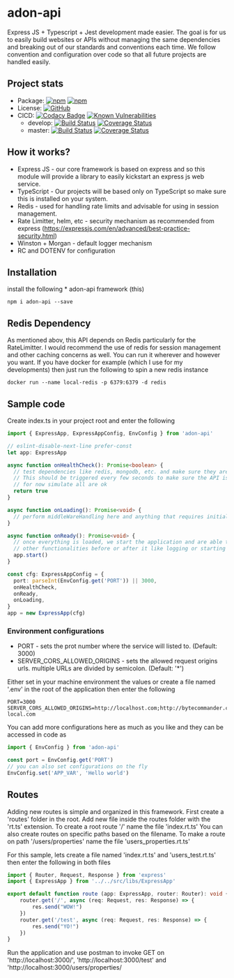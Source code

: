 # adon-api
Express JS + Typescript + Jest development made easier. The goal is for us to easily build websites or APIs without managing the same dependencies and breaking out of our standards and conventions each time. We follow convention and configuration over code so that all future projects are handled easily.

## Project stats
* Package: [![npm](https://img.shields.io/npm/v/adon-api.svg)](https://www.npmjs.com/package/adon-api) [![npm](https://img.shields.io/npm/dm/adon-api.svg)](https://www.npmjs.com/package/adon-api)
* License: [![GitHub](https://img.shields.io/github/license/adonisv79/adon-api.svg)](https://github.com/adonisv79/adon-api/blob/master/LICENSE)
* CICD: [![Codacy Badge](https://app.codacy.com/project/badge/Grade/8308805088ac436b82f87e48a48633a1)](https://www.codacy.com/gh/adonisv79/adon-api/dashboard?utm_source=github.com&amp;utm_medium=referral&amp;utm_content=adonisv79/adon-api&amp;utm_campaign=Badge_Grade) [![Known Vulnerabilities](https://snyk.io/test/github/adonisv79/adon-api/badge.svg)](https://snyk.io/test/github/adonisv79/adon-api)
  * develop: [![Build Status](https://www.travis-ci.com/adonisv79/adon-api.svg?branch=develop)](https://www.travis-ci.com/adonisv79/adon-api) [![Coverage Status](https://coveralls.io/repos/github/adonisv79/adon-api/badge.svg?branch=develop)](https://coveralls.io/github/adonisv79/adon-api?branch=develop)
  * master: [![Build Status](https://www.travis-ci.com/adonisv79/adon-api.svg?branch=master)](https://www.travis-ci.com/adonisv79/adon-api) [![Coverage Status](https://coveralls.io/repos/github/adonisv79/adon-api/badge.svg?branch=master)](https://coveralls.io/github/adonisv79/adon-api?branch=master)

## How it works?
* Express JS - our core framework is based on express and so this module will provide a library to easily kickstart an express js web service.
* TypeScript - Our projects will be based only on TypeScript so make sure this is installed on your system.
* Redis - used for handling rate limits and advisable for using in session management.
* Rate Limitter, helm, etc - security mechanism as recommended from express (https://expressjs.com/en/advanced/best-practice-security.html)
* Winston + Morgan - default logger mechanism
* RC and DOTENV for configuration

## Installation
install the following
    * adon-api framework (this) 
```npm
npm i adon-api --save
```

## Redis Dependency
As mentioned abov, this API depends on Redis particularly for the RateLimitter. I would recommend the use of redis for session management and other caching concerns as well. You can run it wherever and however you want. If you have docker for example (which I use for my developments) then just run the following to spin a new redis instance
```
docker run --name local-redis -p 6379:6379 -d redis
```

## Sample code
Create index.ts in your project root and enter the following
```typescript
import { ExpressApp, ExpressAppConfig, EnvConfig } from 'adon-api'

// eslint-disable-next-line prefer-const
let app: ExpressApp

async function onHealthCheck(): Promise<boolean> {
  // test dependencies like redis, mongodb, etc. and make sure they are alive.
  // This should be triggered every few seconds to make sure the API is wirking properly
  // for now simulate all are ok
  return true
}

async function onLoading(): Promise<void> {
  // perform middleWareHandling here and anything that requires initializations.
}

async function onReady(): Promise<void> {
  // once everything is loaded, we start the application and are able to do some 
  // other functionalities before or after it like logging or starting other services.
  app.start()
}

const cfg: ExpressAppConfig = {
  port: parseInt(EnvConfig.get('PORT')) || 3000,
  onHealthCheck,
  onReady,
  onLoading,
}
app = new ExpressApp(cfg)
```

### Environment configurations
* PORT - sets the prot number where the service will listed to. (Default: 3000)
* SERVER_CORS_ALLOWED_ORIGINS - sets the allowed request origins urls. multiple URLs are divided by semicolon. (Default: '*')

Either set in your machine environment the values or create a file named '.env' in the root of the application then enter the following
```text
PORT=3000
SERVER_CORS_ALLOWED_ORIGINS=http://localhost.com;http://bytecommander.com;http://bcomm-local.com
```

You can add more configurations here as much as you like and they can be accessed in code as
```javascript 1.6
import { EnvConfig } from 'adon-api'

const port = EnvConfig.get('PORT')
// you can also set configurations on the fly
EnvConfig.set('APP_VAR', 'Hello world')
```

## Routes
Adding new routes is simple and organized in this framework. First create a 'routes' folder in the root.
Add new file inside the routes folder with the 'rt.ts' extension. To create a root route '/' name the file 'index.rt.ts'
You can also create routes on specific paths based on the filename. To make a route on path '/users/properties' name the file 'users_properties.rt.ts'

For this sample, lets create a file named 'index.rt.ts' and 'users_test.rt.ts' then enter the following in both files
```typescript
import { Router, Request, Response } from 'express'
import { ExpressApp } from '../../src/libs/ExpressApp'

export default function route (app: ExpressApp, router: Router): void {
    router.get('/', async (req: Request, res: Response) => {
        res.send("WOW!")
    })
    router.get('/test', async (req: Request, res: Response) => {
        res.send("YO!")
    })
}
```

Run the application and use postman to invoke GET on 'http://localhost:3000/', 'http://localhost:3000/test' and 'http://localhost:3000/users/properties/
